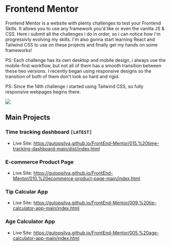 # Frontend Mentor

Frontend Mentor is a website with plenty challenges to test your Frontend Skills. It allows you to use any framework you'd like or even the vanilla JS & CSS. Here i submit all the challenges i do in order, so i can notice how i'm progressivly evolving my skills. I'm also gonna start learning React and Tailwind CSS to use on these projects and finally get my hands on some frameworks!

PS: Each challenge has its own desktop and mobile design, i always use the mobile-first workflow, but not all of them has a smooth transition between these two versions. I recently began using responsive designs so the transition of both of them don't look so hard and rigid.

PS: Since the 14th challenge i started using Tailwind CSS, so fully responsive webpages begins there.

<a href="https://www.frontendmentor.io/profile/gutoPsilva" rel="external">
  <img src="https://img.shields.io/static/v1?style=for-the-badge&message=Frontend+Mentor&color=3F54A3&logo=Frontend+Mentor&logoColor=FFFFFF&label=">
</a>

## Main Projects

### Time tracking dashboard `[LATEST]`

- Live Site: https://gutopsilva.github.io/FrontEnd-Mentor/015.%20time-tracking-dashboard-main/dist/index.html

### E-commerce Product Page

- Live Site: https://gutopsilva.github.io/FrontEnd-Mentor/010.%20ecommerce-product-page-main/index.html

### Tip Calcular App

- Live Site: https://gutopsilva.github.io/FrontEnd-Mentor/009.%20tip-calculator-app-main/index.html 

### Age Calculator App

- Live Site: https://gutopsilva.github.io/FrontEnd-Mentor/005.%20age-calculator-app-main/index.html
